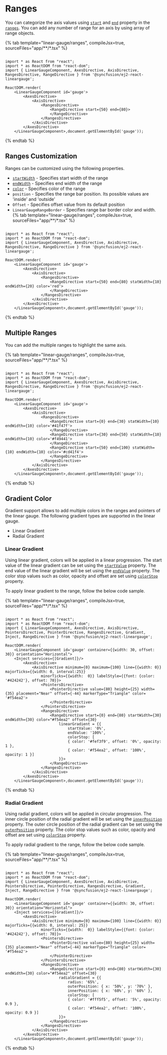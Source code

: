 # Ranges

<!-- markdownlint-disable MD013 -->

You can categorize the axis values using [`start`](../api/linear-gauge/range/#start-number) and [`end`](../api/linear-gauge/range/#end-number) property in the [`ranges`](../api/linear-gauge/range/#properties). You can add any number of range for an axis by using array of range objects.

{% tab template="linear-gauge/ranges", compileJsx=true, sourceFiles="app/**/*.tsx" %}

```tsx

import * as React from "react";
import * as ReactDOM from "react-dom";
import { LinearGaugeComponent, AxesDirective, AxisDirective, RangesDirective, RangeDirective } from '@syncfusion/ej2-react-lineargauge';

ReactDOM.render(
    <LinearGaugeComponent id='gauge'>
        <AxesDirective>
            <AxisDirective>
                <RangesDirective>
                    <RangeDirective start={50} end={80}>
                    </RangeDirective>
                </RangesDirective>
            </AxisDirective>
        </AxesDirective>
    </LinearGaugeComponent>,document.getElementById('gauge'));

```

{% endtab %}

## Ranges Customization

Ranges can be customized using the following properties.

* [`startWidth`](../api/linear-gauge/range/#startwidth-number) - Specifies start width of the range
* [`endWidth`](../api/linear-gauge/range/#endwidth-number) - Specifies end width of the range
* [`color`](../api/linear-gauge/range/#color-string) - Specifies color of the range
* `position` - Specifies the range bar position. Its possible values are 'inside' and 'outside'
* `Offset` - Specifies offset value from its default position
* `LinearGaugeRangeBorder` - Specifies range bar border color and width.
{% tab template="linear-gauge/ranges", compileJsx=true, sourceFiles="app/**/*.tsx" %}

```tsx

import * as React from "react";
import * as ReactDOM from "react-dom";
import { LinearGaugeComponent, AxesDirective, AxisDirective, RangesDirective, RangeDirective } from '@syncfusion/ej2-react-lineargauge';

ReactDOM.render(
    <LinearGaugeComponent id='gauge'>
        <AxesDirective>
            <AxisDirective>
                <RangesDirective>
                    <RangeDirective start={50} end={80} statWidth={10} endWidth={20} color='red'>
                    </RangeDirective>
                </RangesDirective>
            </AxisDirective>
        </AxesDirective>
    </LinearGaugeComponent>,document.getElementById('gauge'));

```

{% endtab %}

## Multiple Ranges

You can add the multiple ranges to highlight the same axis.

{% tab template="linear-gauge/ranges", compileJsx=true, sourceFiles="app/**/*.tsx" %}

```tsx

import * as React from "react";
import * as ReactDOM from "react-dom";
import { LinearGaugeComponent, AxesDirective, AxisDirective, RangesDirective, RangeDirective } from '@syncfusion/ej2-react-lineargauge';

ReactDOM.render(
    <LinearGaugeComponent id='gauge'>
        <AxesDirective>
            <AxisDirective>
                <RangesDirective>
                    <RangeDirective start={0} end={30} statWidth={10} endWidth={10} color='#41f47f'>
                    </RangeDirective>
                    <RangeDirective start={30} end={50} statWidth={10} endWidth={10} color='#f49441'>
                    </RangeDirective>
                    <RangeDirective start={50} end={100} statWidth={10} endWidth={10} color='#cd41f4'>
                    </RangeDirective>
                </RangesDirective>
            </AxisDirective>
        </AxesDirective>
    </LinearGaugeComponent>,document.getElementById('gauge'));

```

{% endtab %}

## Gradient Color

Gradient support allows to add multiple colors in the ranges and pointers of the linear gauge. The following gradient types are supported in the linear gauge.

* Linear Gradient
* Radial Gradient

### Linear Gradient

Using linear gradient, colors will be applied in a linear progression. The start value of the linear gradient can be set using the [`startValue`](../api/linear-gauge/linearGradient/#startvalue) property. The end value of the linear gradient will be set using the [`endValue`](../api/linear-gauge/linearGradient/#endvalue) property. The color stop values such as color, opacity and offset are set using [`colorStop`](../api/linear-gauge/linearGradient/#colorstop) property.

To apply linear gradient to the range, follow the below code sample.

{% tab template="linear-gauge/ranges", compileJsx=true, sourceFiles="app/**/*.tsx" %}

```tsx

import * as React from "react";
import * as ReactDOM from "react-dom";
import { LinearGaugeComponent, AxesDirective, AxisDirective, PointersDirective, PointerDirective, RangesDirective, Gradient, Inject, RangeDirective } from '@syncfusion/ej2-react-lineargauge';

ReactDOM.render(
    <LinearGaugeComponent id='gauge' container={{width: 30, offset: 30}} orientation="Horizontal">
    <Inject services={[Gradient]}/>
        <AxesDirective>
            <AxisDirective minimum={0} maximum={100} line={{width: 0}} majorTicks={{width: 0, interval:25}}
                minorTicks={{width:  0}} labelStyle={{font: {color: '#424242'}, offset: 70}}>
                <PointersDirective>
                    <PointerDirective value={80} height={25} width={35} placement="Near" offset={-44} markerType="Triangle" color= '#f54ea2'>
                    </PointerDirective>
                </PointersDirective>
                <RangesDirective>
                    <RangeDirective start={0} end={80} startWidth={30} endWidth={30} color="#f54ea2" offset={30}
                        linearGradient = {{
                            startValue: '0%',
                            endValue: '100%',
                            colorStop: [
                            { color: '#fef3f9', offset: '0%', opacity: 1 },
                            { color: '#f54ea2', offset: '100%', opacity: 1 }]
                        }}>
                    </RangeDirective>
                </RangesDirective>
            </AxisDirective>
        </AxesDirective>
    </LinearGaugeComponent>,document.getElementById('gauge'));

```

{% endtab %}

### Radial Gradient

Using radial gradient, colors will be applied in circular progression. The inner circle position of the radial gradient will be set using the [`innerPosition`](../api/linear-gauge/radialGradient/#innerposition) property. The outer circle position of the radial gradient can be set using the [`outerPosition`](../api/linear-gauge/radialGradient/#outerposition) property. The color stop values such as color, opacity and offset are set using [`colorStop`](../api/linear-gauge/radialGradient/#colorstop) property.

To apply radial gradient to the range, follow the below code sample.

{% tab template="linear-gauge/ranges", compileJsx=true, sourceFiles="app/**/*.tsx" %}

```tsx

import * as React from "react";
import * as ReactDOM from "react-dom";
import { LinearGaugeComponent, AxesDirective, AxisDirective, PointersDirective, PointerDirective, RangesDirective, Gradient, Inject, RangeDirective } from '@syncfusion/ej2-react-lineargauge';

ReactDOM.render(
    <LinearGaugeComponent id='gauge' container={{width: 30, offset: 30}} orientation="Horizontal">
    <Inject services={[Gradient]}/>
        <AxesDirective>
            <AxisDirective minimum={0} maximum={100} line={{width: 0}} majorTicks={{width: 0, interval: 25}}
                minorTicks={{width:  0}} labelStyle={{font: {color: '#424242'}, offset: 70}}>
                <PointersDirective>
                    <PointerDirective value={80} height={25} width={35} placement="Near" offset={-44} markerType="Triangle" color= '#f54ea2'>
                    </PointerDirective>
                </PointersDirective>
                <RangesDirective>
                    <RangeDirective start={0} end={80} startWidth={30} endWidth={30} color="#f54ea2" offset={30}
                        radialGradient = {{
                            radius: '65%',
                            outerPosition: { x: '50%', y: '70%' },
                            innerPosition: { x: '60%', y: '60%' },
                            colorStop: [
                            { color: '#fff5f5', offset: '5%', opacity: 0.9 },
                            { color: '#f54ea2', offset: '100%', opacity: 0.9 }]
                        }}>
                    </RangeDirective>
                </RangesDirective>
            </AxisDirective>
        </AxesDirective>
    </LinearGaugeComponent>,document.getElementById('gauge'));

```

{% endtab %}